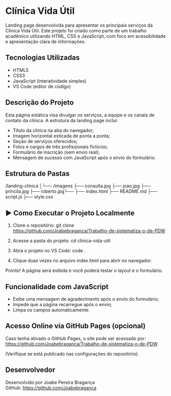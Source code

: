 # Clínica Vida Útil 

Landing page desenvolvida para apresentar os principais serviços da Clínica Vida Útil. Este projeto foi criado como parte de um trabalho acadêmico utilizando HTML, CSS e JavaScript, com foco em acessibilidade e apresentação clara de informações.

##  Tecnologias Utilizadas

- HTML5
- CSS3
- JavaScript (interatividade simples)
- VS Code (editor de código)

##  Descrição do Projeto

Esta página estática visa divulgar os serviços, a equipe e os canais de contato da clínica. A estrutura da landing page inclui:

- Título da clínica na aba do navegador;
- Imagem horizontal esticada de ponta a ponta;
- Seção de serviços oferecidos;
- Fotos e cargos de três profissionais fictícios;
- Formulário de inscrição (sem envio real);
- Mensagem de sucesso com JavaScript após o envio do formulário.

##  Estrutura de Pastas

/landing-clinica │└── /imagens ├── consulta.jpg ├── joao.jpg ├── princila.jpg ├── roberto.jpg└──  ├── index.html ├── README.md ├── script.js ├── style.css 


## ▶ Como Executar o Projeto Localmente

1. Clone o repositório:
git clone https://github.com/Joabebraganca/Trabalho-de-sistematiza-o-de-PDW

2. Acesse a pasta do projeto:
cd clinica-vida-util

3. Abra o projeto no VS Code:
code .

4. Clique duas vezes no arquivo index.html para abrir no navegador.

 Pronto! A página será exibida e você poderá testar o layout e o formulário.

##  Funcionalidade com JavaScript

- Exibe uma mensagem de agradecimento após o envio do formulário;
- Impede que a página recarregue após o envio;
- Limpa os campos automaticamente.

##  Acesso Online via GitHub Pages (opcional)

Caso tenha ativado o GitHub Pages, o site pode ser acessado por:
https://github.com/Joabebraganca/Trabalho-de-sistematiza-o-de-PDW

(Verifique se está publicado nas configurações do repositório)


##  Desenvolvedor

Desenvolvido por Joabe Pereira Bragança  
GitHub: https://github.com/Joabebraganca
